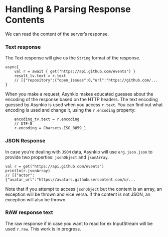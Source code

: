 
Handling & Parsing Response Contents
====================================

We can read the content of the server’s response.

### Text response
The Text response will give us the `String` format of the response.

    async{
        val r = await { get("https://api.github.com/events") }
        result_tv.text = r.text
        // [{"repository":{"open_issues":0,"url":"https://github.com/...
    }

When you make a request, Asynkio makes educated guesses about the encoding of the response based on the HTTP headers.
The text encoding guessed by Asynkio is used when you access `r.text`. You can find out what encoding is used
and change it, using the `r.encoding` property:

        encoding_tv.text = r.encoding
        // UTF-8
        r.encoding = Charsets.ISO_8859_1


### JSON Response
In case you’re dealing with `JSON` data, Asynkio will use `org.json.json` to provide two properties: `jsonObject` and `jsonArray`.

    val r = get("https://api.github.com/events")
    println(r.jsonArray)
    // [{"actor":{"avatar_url":"https://avatars.githubusercontent.com/u/...

Note that if you attempt to access `jsonObject` but the content is an array, an exception will be thrown and vice versa.
If the content is not JSON, an exception will also be thrown.

### RAW response text
The raw response if in case you want to read for ex InputStream will be used `r.raw`. This work is in progress.

